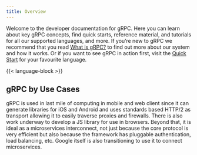 ```yaml
---
title: Overview
---
```


Welcome to the developer documentation for gRPC. Here you can learn about key gRPC concepts, find quick starts, reference material, and tutorials for all our supported languages, and more. If you’re new to gRPC we recommend that you read [What is gRPC?](guides) to find out more about our system and how it works. Or if you want to see gRPC in action first, visit the [Quick Start](quickstart) for your favourite language.

<!-- generated using the shortcode at layouts/shortcodes/language-block.html -->
{{< language-block >}}

## gRPC by Use Cases

gRPC is used in last mile of computing in mobile and web client since it can generate libraries for iOS and Android and uses standards based HTTP/2 as transport allowing it to easily traverse proxies and firewalls. There is also work underway to develop a JS library for use in browsers. Beyond that, it is ideal as a microservices interconnect, not just because the core protocol is very efficient but also because the framework has pluggable authentication, load balancing, etc. Google itself is also transitioning to use it to connect microservices.